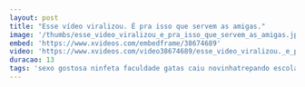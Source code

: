 ```yaml
---
layout: post
title: "Esse vídeo viralizou. É pra isso que servem as amigas."
image: '/thumbs/esse_video_viralizou_e_pra_isso_que_servem_as_amigas.jpg'
embed: 'https://www.xvideos.com/embedframe/38674689'
video: 'https://www.xvideos.com/video38674689/esse_video_viralizou._e_pra_isso_que_servem_as_amigas._veja_as_mais_gostosas_em_bit.ly_asmaisgostosasdobrasil'
duracao: 13
tags: 'sexo gostosa ninfeta faculdade gatas caiu novinhatrepando escola trepada lindas amigas gemido gemendo caiu-na-net gostosa-gemendo amiga-gemendo amiga-fodendo amiga-caiu-na-net'
---
```

